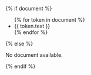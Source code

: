 {% if document %}
    <ul>
        {% for token in document %}
            <li> {{ token.text }} </li>
        {% endfor %}
    </ul>
{% else %}
        <p>No document available.</p>
{% endif %}